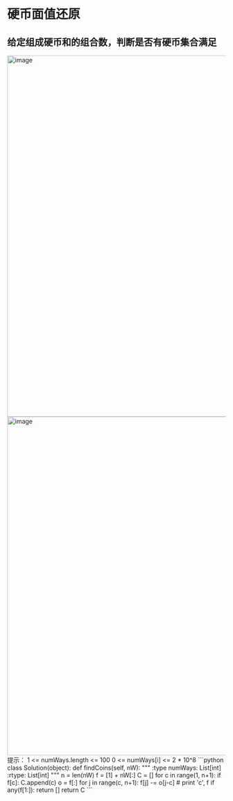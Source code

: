 # 硬币面值还原
## 给定组成硬币和的组合数，判断是否有硬币集合满足
<img width="832" alt="image" src="https://github.com/user-attachments/assets/3eaae912-53b4-42b4-baa9-ed8e99b995a9" />
<img width="780" alt="image" src="https://github.com/user-attachments/assets/6dce406f-d136-4feb-8fbf-90b83141d207" />
提示：
1 <= numWays.length <= 100
0 <= numWays[i] <= 2 * 10^8
```python
class Solution(object):
    def findCoins(self, nW):
        """
        :type numWays: List[int]
        :rtype: List[int]
        """
        n = len(nW)
        f = [1] + nW[:]
        C = []
        for c in range(1, n+1):
            if f[c]:
                C.append(c)
                o = f[:]
                for j in range(c, n+1):
                    f[j] -= o[j-c]
            # print 'c', f
        if any(f[1:]):
            return []
        return C
```

